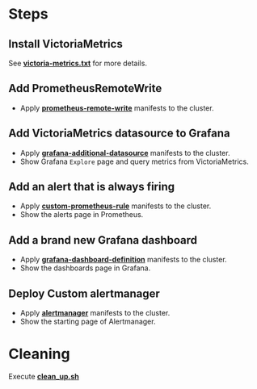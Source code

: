 # Steps

## Install VictoriaMetrics

See [**victoria-metrics.txt**](./victoria-metrics.txt) for more details.

## Add PrometheusRemoteWrite

* Apply [**prometheus-remote-write**](./prometheus-remote-write.yaml) manifests to the cluster.

## Add VictoriaMetrics datasource to Grafana

* Apply [**grafana-additional-datasource**](./grafana-additional-datasource.yaml) manifests to the cluster.
* Show Grafana `Explore` page and query metrics from VictoriaMetrics.

## Add an alert that is always firing

* Apply [**custom-prometheus-rule**](./custom-prometheus-rule.yaml) manifests to the cluster.
* Show the alerts page in Prometheus.

## Add a brand new Grafana dashboard

* Apply [**grafana-dashboard-definition**](./grafana-dashboard-definition.yaml) manifests to the cluster.
* Show the dashboards page in Grafana.

## Deploy Custom alertmanager

* Apply [**alertmanager**](./alertmanager.yaml) manifests to the cluster.
* Show the starting page of Alertmanager.

# Cleaning

Execute [**clean_up.sh**](./clean_up.sh)
